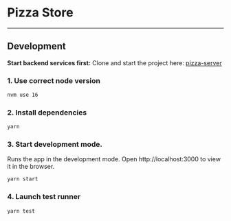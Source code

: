 # Pizza Store

---

## Development

**Start backend services first:** Clone and start the project here: [pizza-server](https://github.com/thisisharrison/pizza-server)

### 1. Use correct node version

```bash
nvm use 16
```

### 2. Install dependencies

```bash
yarn
```

### 3. Start development mode.

Runs the app in the development mode. Open http://localhost:3000 to view it in the browser.

```bash
yarn start
```

### 4. Launch test runner

```bash
yarn test
```
